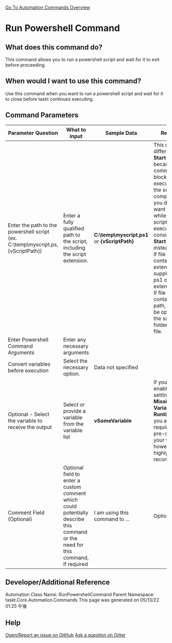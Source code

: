 <!--TITLE: Run Powershell Command -->
<!-- SUBTITLE: a command in the Programs/Process Commands group. -->
[Go To Automation Commands Overview](/automation-commands.md)


# Run Powershell Command


## What does this command do?
This command allows you to run a powershell script and wait for it to exit before proceeding.


## When would I want to use this command?
Use this command when you want to run a powershell script and wait for it to close before taskt continues executing.


## Command Parameters
| Parameter Question   	| What to input  	|  Sample Data 	| Remarks  	|
| ---                    | ---               | ---           | ---       |
|Enter the path to the powershell script (ex. C:\temp\myscript.ps, {vScriptPath})|Enter a fully qualified path to the script, including the script extension.|**C:\temp\myscript.ps1** or **{vScriptPath}**|This command differs from **Start Process** because this command blocks execution until the script has completed. If you do not want to stop while the script executes, consider using **Start Process** instead.<br>If file does not contain extensin, supplement ps1 or bat extension.<br>If file does not contain folder path, file will be opened in the same folder as script file.|
|Enter Powershell Command Arguments|Enter any necessary arguments|||
|Convert variables before execution|Select the necessary option.|Data not specified||
|Optional - Select the variable to receive the output|Select or provide a variable from the variable list|**vSomeVariable**|If you have enabled the setting **Create Missing Variables at Runtime** then you are not required to pre-define your variables, however, it is highly recommended.|
|Comment Field (Optional)|Optional field to enter a custom comment which could potentially describe this command or the need for this command, if required|I am using this command to ...|Optional|












## Developer/Additional Reference
Automation Class Name: RunPowershellCommand
Parent Namespace: taskt.Core.Automation.Commands
This page was generated on 05/13/22 01:25 午後


## Help
[Open/Report an issue on GitHub](https://github.com/saucepleez/taskt/issues/new)
[Ask a question on Gitter](https://gitter.im/taskt-rpa/Lobby)
